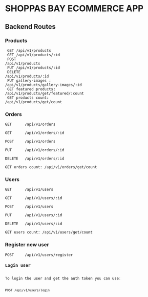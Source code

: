 <h1>SHOPPAS BAY ECOMMERCE APP</h1>
<h2>Backend Routes</h2>
<h3>Products</h3>

<code> GET      /api/v1/products <br>
GET      /api/v1/products/:id<br>
POST     /api/v1/products<br>
PUT      /api/v1/products/:id<br>
DELETE   /api/v1/products/:id <br>
PUT gallery-images : /api/v1/products/gallery-images/:id<br>
GET featured products: /api/v1/products/get/featured/:count<br>
GET products count: /api/v1/products/get/count </code>

<h3>Orders</h3>
<code>GET      /api/v1/orders<br>
GET      /api/v1/orders/:id<br>
POST     /api/v1/orders<br>
PUT      /api/v1/orders/:id<br>
DELETE   /api/v1/orders/:id<br>
GET orders count: /api/v1/orders/get/count</code>
<h3>Users</h3>
<code>GET      /api/v1/users<br>
GET      /api/v1/users/:id<br>
POST     /api/v1/users<br>
PUT      /api/v1/users/:id<br>
DELETE   /api/v1/users/:id<br>
GET users count: /api/v1/users/get/count</code><br>
<h3>Register new user</h3>
<code>POST     /api/v1/users/register</coe>
<h3>Login user</h3>
To login the user and get the auth token you can use:

<code>POST     /api/v1/users/login</code>
